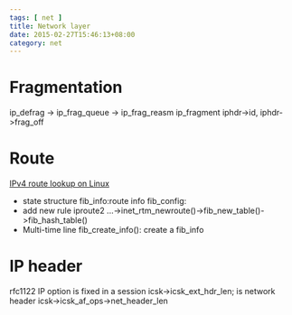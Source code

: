 ```yaml
---
tags: [ net ] 
title: Network layer
date: 2015-02-27T15:46:13+08:00 
category: net
---
```


# Fragmentation
ip_defrag -> ip_frag_queue -> ip_frag_reasm
ip_fragment
iphdr->id, iphdr->frag_off


# Route
[IPv4 route lookup on Linux](https://vincent.bernat.im/en/blog/2017-ipv4-route-lookup-linux)
* state structure
fib_info:route info
fib_config:
* add new rule
iproute2 ...->inet_rtm_newroute()->fib_new_table()->fib_hash_table()
* Multi-time line
fib_create_info(): create a fib_info

# IP header
rfc1122
IP option is fixed in a session icsk->icsk_ext_hdr_len;
is network header icsk->icsk_af_ops->net_header_len

